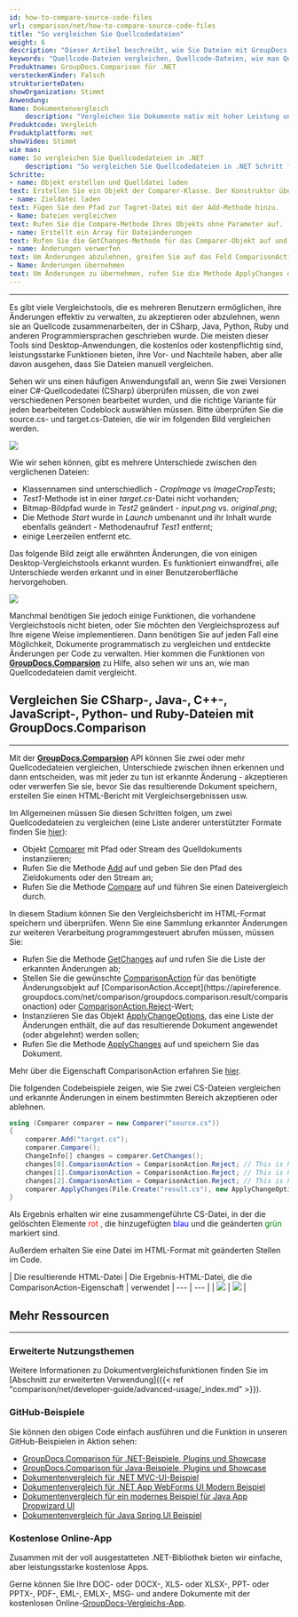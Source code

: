 ```yaml
---
id: how-to-compare-source-code-files
url: comparison/net/how-to-compare-source-code-files
title: "So vergleichen Sie Quellcodedateien"
weight: 6
description: "Dieser Artikel beschreibt, wie Sie Dateien mit GroupDocs.Comparison für .NET vergleichen. Außerdem erfahren Sie, wie Sie zwei oder mehr Quellcodedateien vergleichen und ihren Vergleich beeinflussen können."
keywords: "Quellcode-Dateien vergleichen, Quellcode-Dateien, wie man Quellcode-Dateien vergleicht Dateien, ComparisonAction, ComparisonAction.Accept, ComparisonAction.Reject"
Produktname: GroupDocs.Comparison für .NET
versteckenKinder: Falsch
strukturierteDaten:
showOrganization: Stimmt
Anwendung:
Name: Dokumentenvergleich
    description: "Vergleichen Sie Dokumente nativ mit hoher Leistung unter Verwendung der C#-Sprache und GroupDocs.Comparison für .NET"
Produktcode: Vergleich
Produktplattform: net
showVideo: Stimmt
wie man:
name: So vergleichen Sie Quellcodedateien in .NET
    description: "So vergleichen Sie Quellcodedateien in .NET Schritt für Schritt"
Schritte:
- name: Objekt erstellen und Quelldatei laden
text: Erstellen Sie ein Objekt der Comparer-Klasse. Der Konstruktor übernimmt den Pfad der Quelldatei oder den Stream-Parameter. Sie können je nach Ihren Anforderungen einen absoluten oder relativen Dateipfad angeben.
- name: Zieldatei laden
text: Fügen Sie den Pfad zur Tagret-Datei mit der Add-Methode hinzu.
- Name: Dateien vergleichen
text: Rufen Sie die Compare-Methode Ihres Objekts ohne Parameter auf.
- name: Erstellt ein Array für Dateiänderungen
text: Rufen Sie die GetChanges-Methode für das Comparer-Objekt auf und weisen Sie das Ergebnis einem Array vom Typ ChangeInfo zu.
- name: Änderungen verwerfen
text: Um Änderungen abzulehnen, greifen Sie auf das Feld ComparisonAction des Array-Elements zu und legen Sie den Reject-Wert aus der Enumeration ComparisonAction fest.
- Name: Änderungen übernehmen
text: Um Änderungen zu übernehmen, rufen Sie die Methode ApplyChanges des Klassenobjekts Comparer auf. Die Methode nimmt einen Dateistromparameter der resultierenden Datei und des Objekts der ApplyChangeOptions-Klasse, die ein ChangeInfo-Array enthalten sollte.
---
```


***

Es gibt viele Vergleichstools, die es mehreren Benutzern ermöglichen, ihre Änderungen effektiv zu verwalten, zu akzeptieren oder abzulehnen, wenn sie an Quellcode zusammenarbeiten, der in CSharp, Java, Python, Ruby und anderen Programmiersprachen geschrieben wurde. Die meisten dieser Tools sind Desktop-Anwendungen, die kostenlos oder kostenpflichtig sind, leistungsstarke Funktionen bieten, ihre Vor- und Nachteile haben, aber alle davon ausgehen, dass Sie Dateien manuell vergleichen.

Sehen wir uns einen häufigen Anwendungsfall an, wenn Sie zwei Versionen einer C#-Quellcodedatei (CSharp) überprüfen müssen, die von zwei verschiedenen Personen bearbeitet wurden, und die richtige Variante für jeden bearbeiteten Codeblock auswählen müssen. Bitte überprüfen Sie die source.cs- und target.cs-Dateien, die wir im folgenden Bild vergleichen werden.

![](comparison/net/images/how-to-compare-source-code-files1.png)

Wie wir sehen können, gibt es mehrere Unterschiede zwischen den verglichenen Dateien:
* Klassennamen sind unterschiedlich - *CropImage* vs *ImageCropTests*;
* *Test1*-Methode ist in einer *target.cs*-Datei nicht vorhanden;
* Bitmap-Bildpfad wurde in *Test2* geändert - *input.png* vs. *original.png*;
* Die Methode *Start* wurde in *Launch* umbenannt und ihr Inhalt wurde ebenfalls geändert - Methodenaufruf *Test1* entfernt;
* einige Leerzeilen entfernt etc.

Das folgende Bild zeigt alle erwähnten Änderungen, die von einigen Desktop-Vergleichstools erkannt wurden. Es funktioniert einwandfrei, alle Unterschiede werden erkannt und in einer Benutzeroberfläche hervorgehoben.

![](comparison/net/images/how-to-compare-source-code-files2.png)

Manchmal benötigen Sie jedoch einige Funktionen, die vorhandene Vergleichstools nicht bieten, oder Sie möchten den Vergleichsprozess auf Ihre eigene Weise implementieren. Dann benötigen Sie auf jeden Fall eine Möglichkeit, Dokumente programmatisch zu vergleichen und entdeckte Änderungen per Code zu verwalten. Hier kommen die Funktionen von **[GroupDocs.Comparsion](https://products.groupdocs.com/comparison/net)** zu Hilfe, also sehen wir uns an, wie man Quellcodedateien damit vergleicht.

## Vergleichen Sie CSharp-, Java-, C++-, JavaScript-, Python- und Ruby-Dateien mit GroupDocs.Comparison
 

 ---

Mit der **[GroupDocs.Comparsion](https://products.groupdocs.com/comparison/net)** API können Sie zwei oder mehr Quellcodedateien vergleichen, Unterschiede zwischen ihnen erkennen und dann entscheiden, was mit jeder zu tun ist erkannte Änderung - akzeptieren oder verwerfen Sie sie, bevor Sie das resultierende Dokument speichern, erstellen Sie einen HTML-Bericht mit Vergleichsergebnissen usw.

Im Allgemeinen müssen Sie diesen Schritten folgen, um zwei Quellcodedateien zu vergleichen (eine Liste anderer unterstützter Formate finden Sie [hier](https://wiki.lisbon.dynabic.com/display/comparison/Supported+File+Formats)):

* Objekt [Comparer](https://apireference.groupdocs.com/net/comparison/groupdocs.comparison/comparer) mit Pfad oder Stream des Quelldokuments instanziieren;
* Rufen Sie die Methode [Add](https://apireference.groupdocs.com/net/comparison/groupdocs.comparison/comparer/methods/add/index) auf und geben Sie den Pfad des Zieldokuments oder den Stream an;
* Rufen Sie die Methode [Compare](https://apireference.groupdocs.com/net/comparison/groupdocs.comparison/comparer) auf und führen Sie einen Dateivergleich durch.







In diesem Stadium können Sie den Vergleichsbericht im HTML-Format speichern und überprüfen. Wenn Sie eine Sammlung erkannter Änderungen zur weiteren Verarbeitung programmgesteuert abrufen müssen, müssen Sie:

* Rufen Sie die Methode [GetChanges](https://apireference.groupdocs.com/net/comparison/groupdocs.comparison/comparer/methods/getchanges/index) auf und rufen Sie die Liste der erkannten Änderungen ab;
* Stellen Sie die gewünschte [ComparisonAction](https://apireference.groupdocs.com/net/comparison/groupdocs.comparison.result/changeinfo/properties/comparisonaction) für das benötigte Änderungsobjekt auf [ComparisonAction.Accept](https://apireference. groupdocs.com/net/comparison/groupdocs.comparison.result/comparisonaction) oder [ComparisonAction.Reject](https://apireference.groupdocs.com/net/comparison/groupdocs.comparison.result/comparisonaction)-Wert;
* Instanziieren Sie das Objekt [ApplyChangeOptions](https://apireference.groupdocs.com/comparison/net/groupdocs.comparison.options/applychangeoptions), das eine Liste der Änderungen enthält, die auf das resultierende Dokument angewendet (oder abgelehnt) werden sollen;
* Rufen Sie die Methode [ApplyChanges](https://apireference.groupdocs.com/net/comparison/groupdocs.comparison/comparer/methods/applychanges/index) auf und speichern Sie das Dokument.

Mehr über die Eigenschaft ComparisonAction erfahren Sie [hier](https://wiki.lisbon.dynabic.com/display/comparison/How+to+merge+source+code+files).

Die folgenden Codebeispiele zeigen, wie Sie zwei CS-Dateien vergleichen und erkannte Änderungen in einem bestimmten Bereich akzeptieren oder ablehnen.

```csharp
using (Comparer comparer = new Comparer("source.cs"))
{
    comparer.Add("target.cs");
    comparer.Compare();
    ChangeInfo[] changes = comparer.GetChanges();
    changes[0].ComparisonAction = ComparisonAction.Reject; // This is how to reject first detected difference;
    changes[1].ComparisonAction = ComparisonAction.Reject; // This is how to reject second detected difference;
    changes[2].ComparisonAction = ComparisonAction.Reject; // This is how to reject third detected difference;
    comparer.ApplyChanges(File.Create("result.cs"), new ApplyChangeOptions { Changes = changes });
}     


```

Als Ergebnis erhalten wir eine zusammengeführte CS-Datei, in der die gelöschten Elemente <font color="red">rot</font> , die hinzugefügten <font color="blue">blau</font> und die geänderten <font color="green">grün</font> markiert sind.


Außerdem erhalten Sie eine Datei im HTML-Format mit geänderten Stellen im Code.

| Die resultierende HTML-Datei | Die Ergebnis-HTML-Datei, die die ComparisonAction-Eigenschaft | verwendet
| --- | --- |
| ![](comparison/net/images/how-to-compare-source-code-files_result1.PNG) | ![](comparison/net/images/how-to-compare-source-code-files_result2.PNG) |

## Mehr Ressourcen

---

### Erweiterte Nutzungsthemen
Weitere Informationen zu Dokumentvergleichsfunktionen finden Sie im [Abschnitt zur erweiterten Verwendung]({{< ref "comparison/net/developer-guide/advanced-usage/_index.md" >}}).

### GitHub-Beispiele
Sie können den obigen Code einfach ausführen und die Funktion in unseren GitHub-Beispielen in Aktion sehen:
* [GroupDocs.Comparison für .NET-Beispiele, Plugins und Showcase](https://github.com/groupdocs-comparison/GroupDocs.Comparison-for-.NET)
* [GroupDocs.Comparison für Java-Beispiele, Plugins und Showcase](https://github.com/groupdocs-comparison/GroupDocs.Comparison-for-Java)
* [Dokumentenvergleich für .NET MVC-UI-Beispiel](https://github.com/groupdocs-comparison/GroupDocs.Comparison-for-.NET-MVC)
* [Dokumentenvergleich für .NET App WebForms UI Modern Beispiel](https://github.com/groupdocs-comparison/GroupDocs.Comparison-for-.NET-WebForms)
* [Dokumentenvergleich für ein modernes Beispiel für Java App Dropwizard UI](https://github.com/groupdocs-comparison/GroupDocs.Comparison-for-Java-Dropwizard)
* [Dokumentenvergleich für Java Spring UI Beispiel](https://github.com/groupdocs-comparison/GroupDocs.Comparison-for-Java-Spring)
    


### Kostenlose Online-App
Zusammen mit der voll ausgestatteten .NET-Bibliothek bieten wir einfache, aber leistungsstarke kostenlose Apps.

Gerne können Sie Ihre DOC- oder DOCX-, XLS- oder XLSX-, PPT- oder PPTX-, PDF-, EML-, EMLX-, MSG- und andere Dokumente mit der kostenlosen Online-[GroupDocs-Vergleichs-App](https://products.groupdocs.app/comparison ).

